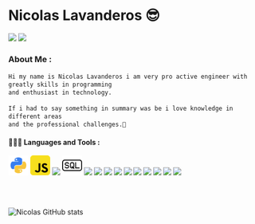 
# Nicolas Lavanderos 😎
  
  [<img src="https://img.icons8.com/color/48/000000/linkedin.png" width="4.5%"/>](https://www.linkedin.com/in/nicol%C3%A1s-lavanderos-flores-31779118b/)
  [<img src="https://img.icons8.com/color/48/000000/stackoverflow.png" width="4.5%"/>](https://stackoverflow.com/users/12532945/setxh)
  
  ### About Me :
  
    Hi my name is Nicolas Lavanderos i am very pro active engineer with greatly skills in programming 
    and enthusiast in technology.

    If i had to say something in summary was be i love knowledge in different areas 
    and the professional challenges.🙌
    
  #### 👨🏻‍💻 Languages and Tools :
  
  <code><img height="40" src="https://github.com/nlavanderos/nlavanderos/blob/master/images/python_18894.png"></code>
  <code><img height="40" src="https://github.com/nlavanderos/nlavanderos/blob/master/images/javascript_icon_130900.png"></code>
  <code><img height="40" src="https://w7.pngwing.com/pngs/727/307/png-transparent-java-development-kit-operating-systems-android-macos-android-text-logo-computer-program-thumbnail.png"></code>
  <code><img height="40" src="https://github.com/nlavanderos/nlavanderos/blob/master/images/sql-file-rounded-rectangular-outlined-interface-symbol_icon-icons.com_57503.png"></code>
  <code><img height="40" src="https://w7.pngwing.com/pngs/956/695/png-transparent-mongodb-original-wordmark-logo-icon-thumbnail.png"></code>
  <code><img height="40" src="https://w7.pngwing.com/pngs/342/131/png-transparent-penguin-tux-design-logo-linux-penguin-animals-logo-vertebrate-thumbnail.png"></code>
  <code><img height="40" src="https://icon2.cleanpng.com/20180802/apk/060b63ade17983b778877ddd17068696.webp"></code>
  <code><img height="40" src="https://www.gstatic.com/devrel-devsite/prod/vd980a342b8e3e77c07209be506f8385246f583d6eec83ceb07569bbf26f054dc/cloud/images/social-icon-google-cloud-1200-630.png"></code>
  <code><img height="40" src="https://gitlab.com/uploads/-/system/project/avatar/42941426/fastapi.png"></code>
  <code><img height="40" src="https://upload.wikimedia.org/wikipedia/commons/6/64/Expressjs.png"></code>
  <code><img height="40" src="https://static-00.iconduck.com/assets.00/nestjs-icon-2048x2040-3rrvcej8.png"></code>
  <code><img height="40" src="https://dominickm.com/wp-content/uploads/2016/06/spring-boot-logo_full.png"></code>
  <code><img height="40" src="https://vuejs.org//images/logo.png"></code>
  <code><img height="40" src="https://logowik.com/content/uploads/images/angular-a-letter-new-20243216.logowik.com.webp"></code>
  
    
  

      
      
      
    
   
    
      
        
          
            

  
  
  
  <br></br>
 
 
  ![Nicolas GitHub stats](https://github-readme-stats.vercel.app/api?username=nlavanderos&show_icons=true&theme=dark)
